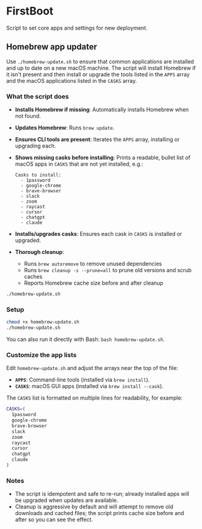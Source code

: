 # FirstBoot

Script to set core apps and settings for new deployment.

## Homebrew app updater

Use `./homebrew-update.sh` to ensure that common applications are installed and up to date on a new macOS machine. The script will install Homebrew if it isn't present and then install or upgrade the tools listed in the `APPS` array and the macOS applications listed in the `CASKS` array.

### What the script does

- **Installs Homebrew if missing**: Automatically installs Homebrew when not found.
- **Updates Homebrew**: Runs `brew update`.
- **Ensures CLI tools are present**: Iterates the `APPS` array, installing or upgrading each.
- **Shows missing casks before installing**: Prints a readable, bullet list of macOS apps in `CASKS` that are not yet installed, e.g.:

  ```
  Casks to install:
    - 1password
    - google-chrome
    - brave-browser
    - slack
    - zoom
    - raycast
    - cursor
    - chatgpt
    - claude
  ```

- **Installs/upgrades casks**: Ensures each cask in `CASKS` is installed or upgraded.
- **Thorough cleanup**:
  - Runs `brew autoremove` to remove unused dependencies
  - Runs `brew cleanup -s --prune=all` to prune old versions and scrub caches
  - Reports Homebrew cache size before and after cleanup

```bash
./homebrew-update.sh
```

### Setup

```bash
chmod +x homebrew-update.sh
./homebrew-update.sh
```

You can also run it directly with Bash: `bash homebrew-update.sh`.

### Customize the app lists

Edit `homebrew-update.sh` and adjust the arrays near the top of the file:

- **`APPS`**: Command-line tools (installed via `brew install`).
- **`CASKS`**: macOS GUI apps (installed via `brew install --cask`).

The `CASKS` list is formatted on multiple lines for readability, for example:

```bash
CASKS=(
  1password
  google-chrome
  brave-browser
  slack
  zoom
  raycast
  cursor
  chatgpt
  claude
)
```

### Notes

- The script is idempotent and safe to re-run; already installed apps will be upgraded when updates are available.
- Cleanup is aggressive by default and will attempt to remove old downloads and cached files; the script prints cache size before and after so you can see the effect.
